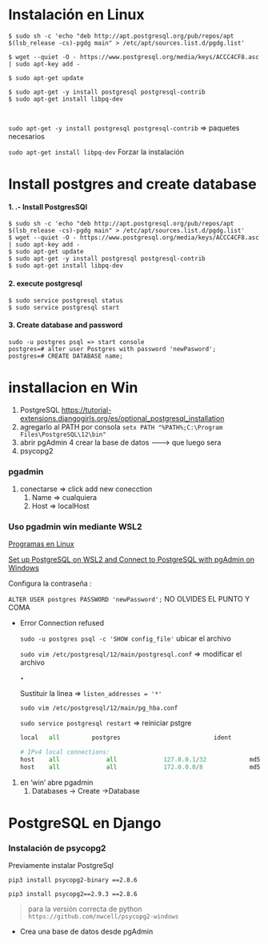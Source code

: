 # Instalación en Linux

```
$ sudo sh -c 'echo "deb http://apt.postgresql.org/pub/repos/apt $(lsb_release -cs)-pgdg main" > /etc/apt/sources.list.d/pgdg.list'
 
$ wget --quiet -O - https://www.postgresql.org/media/keys/ACCC4CF8.asc | sudo apt-key add -
 
$ sudo apt-get update
 
$ sudo apt-get -y install postgresql postgresql-contrib
$ sudo apt-get install libpq-dev
 


```

`sudo apt-get -y install postgresql postgresql-contrib`  ⇒ paquetes necesarios 

`sudo apt-get install libpq-dev`  Forzar la instalación

# Install postgres and create database

#### 1. **.- Install PostgresSQl**

```text
$ sudo sh -c 'echo "deb http://apt.postgresql.org/pub/repos/apt $(lsb_release -cs)-pgdg main" > /etc/apt/sources.list.d/pgdg.list'
$ wget --quiet -O - https://www.postgresql.org/media/keys/ACCC4CF8.asc | sudo apt-key add -
$ sudo apt-get update
$ sudo apt-get -y install postgresql postgresql-contrib
$ sudo apt-get install libpq-dev
```

#### 2. **execute postgresql**

```text
$ sudo service postgresql status
$ sudo service postgresql start
```

#### 3. **Create database and password**

```text
sudo -u postgres psql => start console
postgres=# alter user Postgres with password 'newPasword';
postgres=# CREATE DATABASE name;
```

# installacion en Win

1. PostgreSQL
    https://tutorial-extensions.djangogirls.org/es/optional_postgresql_installation
2. agregarlo al PATH por consola
        `setx PATH "%PATH%;C:\Program Files\PostgreSQL\12\bin"`
3. abrir pgAdmin 4 
        crear la base de datos ---> que luego sera  
4. psycopg2 


### pgadmin

1. conectarse ⇒ click add new conecction
    1. Name ⇒ cualquiera
    2. Host ⇒ localHost

### Uso pgadmin win mediante WSL2

[Programas en Linux](https://www.notion.so/Programas-en-Linux-081dfc3dcfdd4ee6976d58026a6998ca) 

[Set up PostgreSQL on WSL2 and Connect to PostgreSQL with pgAdmin on Windows](https://chloesun.medium.com/set-up-postgresql-on-wsl2-and-connect-to-postgresql-with-pgadmin-on-windows-ca7f0b7f38ab)

Configura la contraseña : 

`ALTER USER postgres PASSWORD 'newPassword';`  NO OLVIDES EL PUNTO Y COMA

- Error Connection refused
    
    `sudo -u postgres psql -c 'SHOW config_file'` ubicar el archivo
    
    `sudo vim /etc/postgresql/12/main/postgresql.conf` ⇒ modificar el archivo
    
    ‣ 
    
    Sustituir la linea ⇒ `listen_addresses = '*'`
    
    `sudo vim /etc/postgresql/12/main/pg_hba.conf`
    
    `sudo service postgresql restart` ⇒ reiniciar pstgre 
    
    ```python
    local   all         postgres                          ident
    
    # IPv4 local connections:
    host    all             all             127.0.0.1/32            md5
    host    all             all             172.0.0.0/8             md5
    ```
    

1. en ‘win’ abre pgadmin
    1. Databases -> Create ->Database


# PostgreSQL en Django

### Instalación de psycopg2

Previamente instalar PostgreSql

`pip3 install psycopg2-binary ==2.8.6`

`pip3 install psycopg2==2.9.3 ==2.8.6`

> para la versión correcta de python `https://github.com/nwcell/psycopg2-windows`
> 
- Crea una base de datos desde pgAdmin
